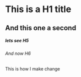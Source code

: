# This is a H1 title
## And this one a second

##### lets see H5
###### And now H6

This is how I make change
